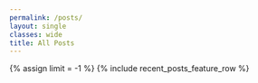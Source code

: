 ```yaml
---
permalink: /posts/
layout: single
classes: wide
title: All Posts
---
```


{% assign limit = -1 %}
{% include recent_posts_feature_row %}
